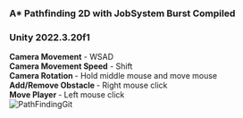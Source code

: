 ### A* Pathfinding 2D with JobSystem Burst Compiled <br>
### Unity 2022.3.20f1 <br>
<b>Camera Movement</b> - WSAD <br>
<b>Camera Movement Speed</b> - Shift <br>
<b>Camera Rotation </b> -  Hold middle mouse and move mouse <br>
<b>Add/Remove Obstacle </b> - Right mouse click <br>
<b>Move Player  </b> - Left mouse click <br>
![PathFindingGit](https://github.com/MichaelGruszka/Pathfinding/assets/19878037/d6642894-58f1-4152-b3cd-c6f2d474d325)
